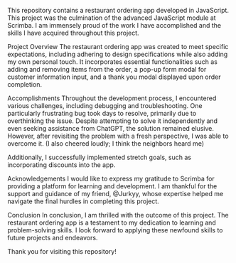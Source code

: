 

This repository contains a restaurant ordering app developed in JavaScript. This project was the culmination of the advanced JavaScript module at Scrimba. I am immensely proud of the work I have accomplished and the skills I have acquired throughout this project.

Project Overview
The restaurant ordering app was created to meet specific expectations, including adhering to design specifications while also adding my own personal touch. It incorporates essential functionalities such as adding and removing items from the order, a pop-up form modal for customer information input, and a thank you modal displayed upon order completion.

Accomplishments
Throughout the development process, I encountered various challenges, including debugging and troubleshooting. One particularly frustrating bug took days to resolve, primarily due to overthinking the issue. Despite attempting to solve it independently and even seeking assistance from ChatGPT, the solution remained elusive. However, after revisiting the problem with a fresh perspective, I was able to overcome it. (I also cheered loudly; I think the neighbors heard me)

Additionally, I successfully implemented stretch goals, such as incorporating discounts into the app.

Acknowledgements
I would like to express my gratitude to Scrimba for providing a platform for learning and development. I am thankful for the support and guidance of my friend, @Jurkyy, whose expertise helped me navigate the final hurdles in completing this project.

Conclusion
In conclusion, I am thrilled with the outcome of this project. The restaurant ordering app is a testament to my dedication to learning and problem-solving skills. I look forward to applying these newfound skills to future projects and endeavors.

Thank you for visiting this repository!
